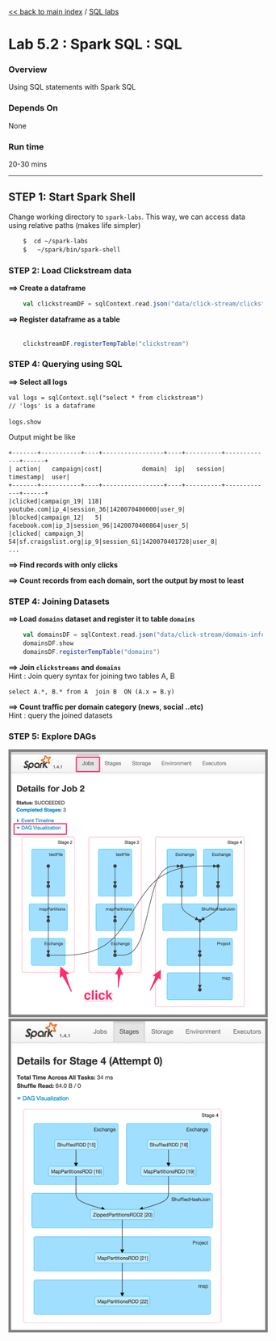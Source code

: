 <link rel='stylesheet' href='../assets/main.css'/>

[<< back to main index](../README.md) / [SQL labs](./README.md)

Lab 5.2 : Spark SQL : SQL
================================

### Overview
Using SQL statements with Spark SQL

### Depends On 
None

### Run time
20-30 mins


----------------------------
STEP 1: Start Spark Shell
----------------------------
Change working directory to `spark-labs`.  This way, we can access data using relative paths (makes life simpler)

```bash
    $  cd ~/spark-labs
    $   ~/spark/bin/spark-shell
```


### STEP 2: Load Clickstream data

**==> Create a dataframe**  

```scala
    val clickstreamDF = sqlContext.read.json("data/click-stream/clickstream.json")
```


**==> Register dataframe as a table**

```scala

    clickstreamDF.registerTempTable("clickstream")
```


### STEP 4: Querying using SQL


**==> Select all logs**

    val logs = sqlContext.sql("select * from clickstream")
    // 'logs' is a dataframe
    
    logs.show

Output might be like 

    +-------+-----------+----+-----------------+----+----------+-------------+------+
    | action|   campaign|cost|           domain|  ip|   session|    timestamp|  user|
    +-------+-----------+----+-----------------+----+----------+-------------+------+
    |clicked|campaign_19| 118|      youtube.com|ip_4|session_36|1420070400000|user_9|
    |blocked|campaign_12|   5|     facebook.com|ip_3|session_96|1420070400864|user_5|
    |clicked| campaign_3|  54|sf.craigslist.org|ip_9|session_61|1420070401728|user_8|
    ...


**==> Find records with only clicks**

**==> Count records from each domain, sort the output by most to least**

### STEP 4: Joining Datasets

**==> Load `domains` dataset and register it to table `domains`**  

```scala
    val domainsDF = sqlContext.read.json("data/click-stream/domain-info.json")
    domainsDF.show
    domainsDF.registerTempTable("domains")
```

**==> Join `clickstreams` and `domains`**    
Hint : Join query syntax for joining two tables A, B

    select A.*, B.* from A  join B  ON (A.x = B.y) 

**==> Count traffic per domain category (news, social ..etc)**    
Hint : query the joined datasets

### STEP 5: Explore DAGs

<img src="../images/5.2a.png" style="border: 5px solid grey; max-width:100%;"/>

<img src="../images/5.2b.png" style="border: 5px solid grey; max-width:100%;"/>
